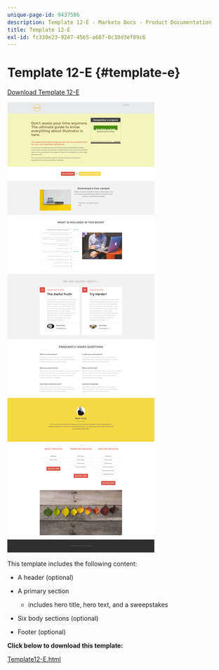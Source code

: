 ```yaml
---
unique-page-id: 9437586
description: Template 12-E - Marketo Docs - Product Documentation
title: Template 12-E
exl-id: fc330e23-9247-4565-a607-0c10d3ef89c6
---
```

# Template 12-E {#template-e}

[Download Template 12-E](https://docs.marketo.com/download/attachments/9437586/template-12e.html?version=1&modificationdate=1438211652000&api=v2)

![](assets/image2015-8-4-14-3a45-3a47.png)

This template includes the following content:

* A header (optional)
* A primary section

    * includes hero title, hero text, and a sweepstakes

* Six body sections (optional)
* Footer (optional)

**Click below to download this template:**

[Template12-E.html](https://docs.marketo.com/download/attachments/9437586/template-12e.html?version=1&modificationdate=1438211652000&api=v2)
